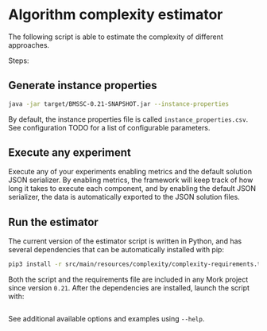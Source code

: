 # Algorithm complexity estimator

The following script is able to estimate the complexity of 
different approaches.

Steps:
## Generate instance properties
```bash
java -jar target/BMSSC-0.21-SNAPSHOT.jar --instance-properties
```

By default, the instance properties file is called `instance_properties.csv`.
See configuration TODO for a list of configurable parameters.

## Execute any experiment
Execute any of your experiments enabling metrics and the default 
solution JSON serializer. By enabling metrics, the framework will
keep track of how long it takes to execute each component,
and by enabling the default JSON serializer, the data is automatically
exported to the JSON solution files.

## Run the estimator
The current version of the estimator script is written in Python, and has
several dependencies that can be automatically installed with pip:
```bash
pip3 install -r src/main/resources/complexity/complexity-requirements.txt 
```

Both the script and the requirements file are included in any Mork project since version `0.21`. 
After the dependencies are installed, launch the script with:
```bash

```

See additional available options and examples using `--help`.